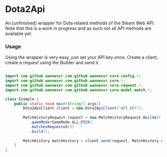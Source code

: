 # Dota2Api
An (unfinished) wrapper for Dota related methods of the Steam Web API.
Note that this is a work in progress and as such not all API methods are available yet.

### Usage
Using the wrapper is very easy, just set your API key once.
Create a client, create a request using the Builder and send it.
```java

import com.github.wannesvr.com.github.wannesvr.core.config.*;
import com.github.wannesvr.com.github.wannesvr.core.*;
import com.github.wannesvr.com.github.wannesvr.core.request.*;
import com.github.wannesvr.com.github.wannesvr.core.model.match.*;

class Example {
    public static void main(String[] args){
        Dota2ApiClient client = new Dota2ApiClient("API_KEY");
        
        MatchHistoryRequest request = new MatchHistoryRequest.Builder()
           .gameMode(GameMode.ALL_PICK)
           .matchesRequested(5)
           .build();
        
        MatchHistory matchHistory = client.send(request, MatchHistory.class);
    }
}
```
